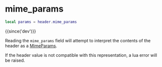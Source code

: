 # mime_params

```lua
local params = header.mime_params
```

{{since('dev')}}

Reading the `mime_params` field will attempt to interpret the contents of the
header as a [MimeParams](../headermap/index.md#mimeparams).

If the header value is not compatible with this representation, a lua error
will be raised.
